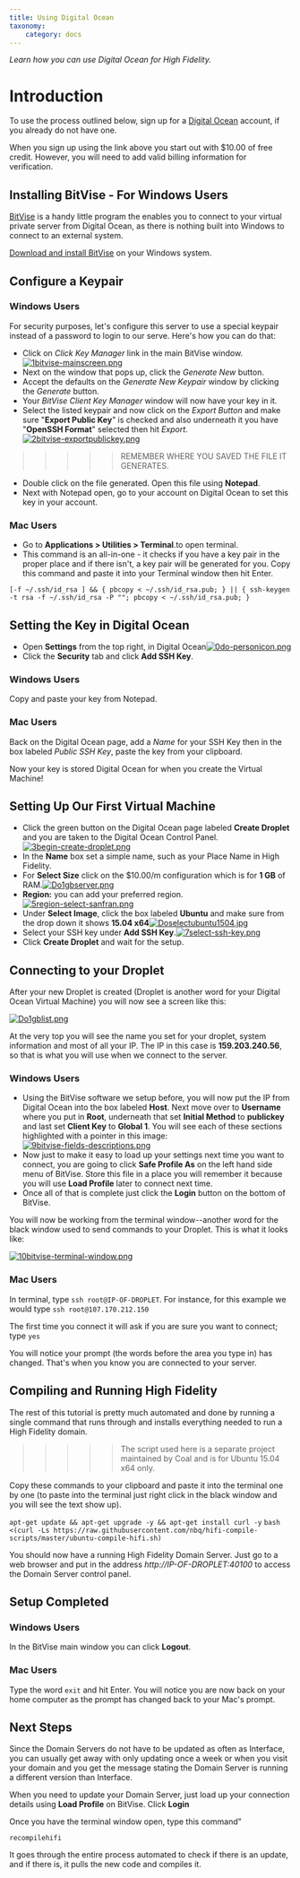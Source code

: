 ```yaml
---
title: Using Digital Ocean
taxonomy:
    category: docs
---
```


*Learn how you can use Digital Ocean for High Fidelity.*

# Introduction

To use the process outlined below, sign up for a [Digital Ocean](https://www.digitalocean.com/?refcode=41620a880f3e) account, if you already do not have one. 

When you sign up using the link above you start out with $10.00 of free credit. However, you will need to add valid billing information for verification.

## Installing BitVise - For Windows Users

[BitVise](http://www.bitvise.com) is a handy little program the enables you to connect to your virtual private server from Digital Ocean, as there is nothing built into Windows to connect to an external system.

[Download and install BitVise](http://www.bitvise.com/ssh-client-download) on your Windows system. 


## Configure a Keypair

### Windows Users

For security purposes, let's configure this server to use a special keypair instead of a password to login to our serve. Here's how you can do that: 

* Click on *Click Key Manager* link in the main BitVise window.[![1bitvise-mainscreen.png](https://wiki.highfidelity.com/images/8/89/1bitvise-mainscreen.png)](https://wiki.highfidelity.com/wiki/File:1bitvise-mainscreen.png)
* Next on the window that pops up, click the *Generate New* button.
* Accept the defaults on the *Generate New Keypair* window by clicking the *Generate* button.
* Your *BitVise Client Key Manager* window will now have your key in it.
* Select the listed keypair and now click on the *Export Button* and make sure "**Export Public Key**" is checked and also underneath it you have "**OpenSSH Format**" selected then hit *Export*.[![2bitvise-exportpublickey.png](https://wiki.highfidelity.com/images/b/b9/2bitvise-exportpublickey.png)](https://wiki.highfidelity.com/wiki/File:2bitvise-exportpublickey.png)

>>>>> REMEMBER WHERE YOU SAVED THE FILE IT GENERATES.

* Double click on the file generated. Open this file using **Notepad**.
* Next with Notepad open, go to your account on Digital Ocean to set this key in your account.

### Mac Users

* Go to **Applications > Utilities > Terminal**.to open terminal.
* This command is an all-in-one - it checks if you have a key pair in the proper place and if there isn't, a key pair will be generated for you. Copy this command and paste it into your Terminal window then hit Enter.
```
[-f ~/.ssh/id_rsa ] && { pbcopy < ~/.ssh/id_rsa.pub; } || { ssh-keygen -t rsa -f ~/.ssh/id_rsa -P ""; pbcopy < ~/.ssh/id_rsa.pub; }
```

## Setting the Key in Digital Ocean

* Open **Settings** from the top right, in Digital Ocean[![0do-personicon.png](https://wiki.highfidelity.com/images/c/c1/0do-personicon.png)](https://wiki.highfidelity.com/wiki/File:0do-personicon.png)
* Click the **Security** tab and click  **Add SSH Key**.

### Windows Users

Copy and paste your key from Notepad.

### Mac Users

Back on the Digital Ocean page, add a *Name* for your SSH Key then in the box labeled *Public SSH Key*, paste the key from your clipboard.

Now your key is stored Digital Ocean for when you create the Virtual Machine!

## Setting Up Our First Virtual Machine

* Click the green button on the Digital Ocean page labeled **Create Droplet** and you are taken to the Digital Ocean Control Panel.[![3begin-create-droplet.png](https://wiki.highfidelity.com/images/c/ca/3begin-create-droplet.png)](https://wiki.highfidelity.com/wiki/File:3begin-create-droplet.png)
* In the **Name** box set a simple name, such as your Place Name in High Fidelity.
* For **Select Size** click on the $10.00/m configuration which is for **1 GB** of RAM.[![Do1gbserver.png](https://wiki.highfidelity.com/images/4/4a/Do1gbserver.png)](https://wiki.highfidelity.com/wiki/File:Do1gbserver.png)
* **Region:**  you can add your preferred region.[![5region-select-sanfran.png](https://wiki.highfidelity.com/images/5/51/5region-select-sanfran.png)](https://wiki.highfidelity.com/wiki/File:5region-select-sanfran.png)
* Under **Select Image**, click the box labeled **Ubuntu** and make sure from the drop down it shows **15.04 x64**[![Doselectubuntu1504.jpg](https://wiki.highfidelity.com/images/7/7b/Doselectubuntu1504.jpg)](https://wiki.highfidelity.com/wiki/File:Doselectubuntu1504.jpg)
* Select your SSH key under **Add SSH Key**.[![7select-ssh-key.png](https://wiki.highfidelity.com/images/0/0a/7select-ssh-key.png)](https://wiki.highfidelity.com/wiki/File:7select-ssh-key.png)
* Click **Create Droplet** and wait for the setup.

## Connecting to your Droplet

After your new Droplet is created (Droplet is another word for your Digital Ocean Virtual Machine) you will now see a screen like this:

[![Do1gblist.png](https://wiki.highfidelity.com/images/2/22/Do1gblist.png)](https://wiki.highfidelity.com/wiki/File:Do1gblist.png)

At the very top you will see the name you set for your droplet, system information and most of all your IP. The IP in this case is **159.203.240.56**, so that is what you will use when we connect to the server.

### Windows Users

* Using the BitVise software we setup before, you will now put the IP from Digital Ocean into the box labeled **Host**. Next move over to **Username** where you put in **Root**, underneath that set **Initial Method** to **publickey** and last set **Client Key** to **Global 1**. You will see each of these sections highlighted with a pointer in this image:[![9bitvise-fields-descriptions.png](https://wiki.highfidelity.com/images/6/68/9bitvise-fields-descriptions.png)](https://wiki.highfidelity.com/wiki/File:9bitvise-fields-descriptions.png)
* Now just to make it easy to load up your settings next time you want to connect, you are going to click **Safe Profile As** on the left hand side menu of BitVise. Store this file in a place you will remember it because you will use **Load Profile** later to connect next time.
* Once all of that is complete just click the **Login** button on the bottom of BitVise.


You will now be working from the terminal window--another word for the black window used to send commands to your Droplet. This is what it looks like:

[![10bitvise-terminal-window.png](https://wiki.highfidelity.com/images/4/4c/10bitvise-terminal-window.png)](https://wiki.highfidelity.com/wiki/File:10bitvise-terminal-window.png)

### Mac Users

In terminal, type `ssh root@IP-OF-DROPLET`. For instance, for this example we would type `ssh root@107.170.212.150`

The first time you connect it will ask if you are sure you want to connect; type `yes`

You will notice your prompt (the words before the area you type in) has changed. That's when you know you are connected to your server.

## Compiling and Running High Fidelity

The rest of this tutorial is pretty much automated and done by running a single command that runs through and installs everything needed to run a High Fidelity domain.

>>>>> The script used here is a separate project maintained by Coal and is for Ubuntu 15.04 x64 only. 

Copy these commands to your clipboard and paste it into the terminal one by one (to paste into the terminal just right click in the black window and you will see the text show up).

`apt-get update && apt-get upgrade -y && apt-get install curl -y` `bash <(curl -Ls https://raw.githubusercontent.com/nbq/hifi-compile-scripts/master/ubuntu-compile-hifi.sh)`

You should now have a running High Fidelity Domain Server. Just go to a web browser and put in the address *http://IP-OF-DROPLET:40100* to access the Domain Server control panel.

## Setup Completed

### Windows Users

In the BitVise main window you can click **Logout**.

### Mac Users

Type the word `exit` and hit Enter. You will notice you are now back on your home computer as the prompt has changed back to your Mac's prompt.

## Next Steps

Since the Domain Servers do not have to be updated as often as Interface, you can usually get away with only updating once a week or when you visit your domain and you get the message stating the Domain Server is running a different version than Interface.

When you need to update your Domain Server, just load up your connection details using **Load Profile** on BitVise. Click **Login**

Once you have the terminal window open, type this command"

`recompilehifi`

It goes through the entire process automated to check if there is an update, and if there is, it pulls the new code and compiles it.